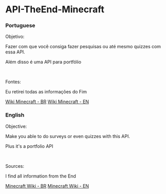 # API-TheEnd-Minecraft

### Portuguese

<div>
<bold><p>Objetivo:</p></bold>
<p>Fazer com que você consiga fazer pesquisas ou até mesmo quizzes com essa API.</p>
<p>Além disso é uma API para portfólio</p>
<br>
<bold><p>Fontes:</p></bold>
<p>Eu retirei todas as informações do Fim</p>
<bold><a href="https://minecraft.fandom.com/pt/wiki/O_End">Wiki Minecraft - BR</a></bold>
<bold><a href="https://minecraft.fandom.com/wiki/The_End">Wiki Minecraft - EN</a></bold>
</div>

### English

<div>
<bold><p>Objective:</p></bold>
<p>Make you able to do surveys or even quizzes with this API.</p>
<p>Plus it's a portfolio API</p>
<br>
<bold><p>Sources:</p></bold>
<p>I find all information from the End</p>
<bold><a href="https://minecraft.fandom.com/en/wiki/O_End">Minecraft Wiki - BR</a></bold>
<bold><a href="https://minecraft.fandom.com/wiki/The_End">Minecraft Wiki - EN</a></bold>
</div>